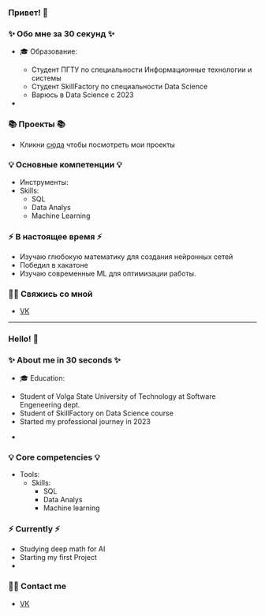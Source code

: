 ### Привет! 👋

### ✨ Обо мне за 30 секунд ✨ 
* 🎓 Образование:
  - Студент ПГТУ по специальности Информационные технологии и системы
  - Студент SkillFactory по специальности Data Science
  - Варюсь в Data Science с 2023

* 

### 📚 Проекты 📚

* Кликни [сюда](https://github.com/ArtemyiMelehin) чтобы посмотреть мои проекты

### 💡 Основные компетенции 💡
- Инструменты: 
- Skills: 
    * SQL
    * Data Analys
    * Machine Learning

### ⚡️ В настоящее время ⚡️
- Изучаю глюбокую математику для создания нейронных сетей
- Победил в хакатоне
- Изучаю современные ML для оптимизации работы.


### 🙌🏻 Свяжись со мной
- [VK](https://vk.com/rationality1379)

---

### Hello! 👋

### ✨ About me in 30 seconds ✨ 
* 🎓 Education:
 - Student of Volga State University of Technology at Software Engeneering dept.
 - Student of SkillFactory  on Data Science course
 - Started my professional journey in 2023
* 


### 💡 Core competencies 💡
- Tools: 
  - Skills:
    * SQL
    * Data Analys
    * Machine learning


### ⚡️ Currently ⚡️
- Studying deep math for AI  
- Starting my first Project
- 


### 🙌🏻 Contact me
- [VK](https://vk.com/rationality1379)
